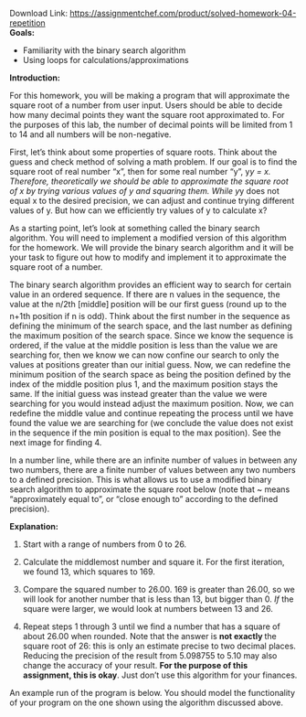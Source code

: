 Download Link: https://assignmentchef.com/product/solved-homework-04-repetition
<br>
<strong>Goals:</strong>

<ul>

 <li>Familiarity with the binary search algorithm</li>

 <li>Using loops for calculations/approximations</li>

</ul>




<strong>Introduction: </strong>

<strong> </strong>

For this homework, you will be making a program that will approximate the square root of a number from user input.  Users should be able to decide how many decimal points they want the square root approximated to. For the purposes of this lab, the number of decimal points will be limited from 1 to 14 and all numbers will be non-negative.




First, let’s think about some properties of square roots.  Think about the guess and check method of solving a math problem.  If our goal is to find the square root of real number “x”, then for some real number “y”, y*y = x.  Therefore, theoretically we should be able to approximate the square root of x by trying various values of y and squaring them.  While y*y does not equal x to the desired precision, we can adjust and continue trying different values of y.  But how can we efficiently try values of y to calculate x?




As a starting point, let’s look at something called the binary search algorithm.  You will need to implement a modified version of this algorithm for the homework.  We will provide the binary search algorithm and it will be your task to figure out how to modify and implement it to approximate the square root of a number.




The binary search algorithm provides an efficient way to search for certain value in an ordered sequence.  If there are n values in the sequence, the value at the n/2​th [middle]<sub>​               </sub> position will be our first guess (round up to the n+1th position if n is odd).  Think about the first number in the sequence as defining the minimum of the search space, and the last number as defining the maximum position of the search space.  Since we know the sequence is ordered, if the value at the middle position is less than the value we are searching for, then we know we can now confine our search to only the values at positions greater than our initial guess. Now, we can redefine the minimum position of the search space as being the position defined by the index of the middle position plus 1, and the maximum position stays the same.  If the initial guess was instead greater than the value we were searching for you would instead adjust the maximum position.  Now, we can redefine the middle value and continue repeating the process until we have found the value we are searching for (we conclude the value does not exist in the sequence if the min position is equal to the max position). See the next image for finding 4.







In a number line, while there are an infinite number of values in between any two numbers, there are a finite number of values between any two numbers to a defined precision.  This is what allows us to use a modified binary search algorithm to approximate the square root below (note that ~ means “approximately equal to”, or “close enough to” according to the defined precision).




<strong>Explanation: </strong>

<ol>

 <li>Start with a range of numbers from 0 to 26.</li>

</ol>




<ol start="2">

 <li>Calculate the middlemost number and square it. For the first iteration, we found 13, which squares to 169.</li>

</ol>




<ol start="3">

 <li>Compare the squared number to 26.00. 169 is greater than 26.00, so we will look for another number that is less than 13, but bigger than 0. ​<em>If </em>​the square were larger, we would look at numbers between 13 and 26.</li>

</ol>




<ol start="4">

 <li>Repeat steps 1 through 3 until we find a number that has a square of about 26.00 when rounded. Note that the answer is ​<strong>not exactly </strong>​the square root of 26: this is only an estimate precise to two decimal places. Reducing the precision of the result from 5.098755 to 5.10 may also change the accuracy of your result. ​<strong>For the purpose of this assignment, this is okay</strong>​. Just don’t use this algorithm for your finances.</li>

</ol>




An example run of the program is below.  You should model the functionality of your program on the one shown using the algorithm discussed above.








